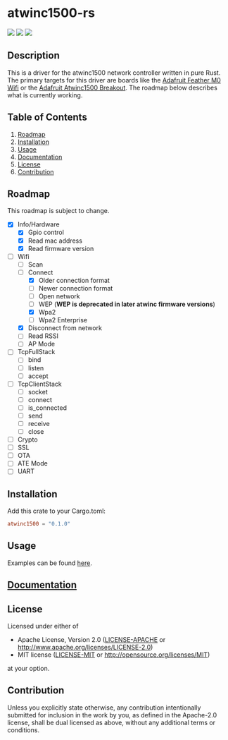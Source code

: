 # atwinc1500-rs

![](https://img.shields.io/github/workflow/status/drewtchrist/atwinc1500-rs/CI)
![](https://img.shields.io/docsrs/atwinc1500)
![](https://img.shields.io/crates/v/atwinc1500)

## Description
This is a driver for the atwinc1500 network controller written in pure Rust. The
primary targets for this driver are boards like the [Adafruit Feather M0 Wifi](https://adafruit.com/product/3010)
or the [Adafruit Atwinc1500 Breakout](https://adafruit.com/product/2999). The roadmap below
describes what is currently working.

## Table of Contents
1. [Roadmap](#roadmap)
2. [Installation](#installation)
3. [Usage](#usage)
4. [Documentation](#documentation)
5. [License](#license)
6. [Contribution](#contribution)

## Roadmap

This roadmap is subject to change.

- [x] Info/Hardware
    - [x] Gpio control
    - [x] Read mac address
    - [x] Read firmware version
- [ ] Wifi
    - [ ] Scan
    - [ ] Connect
        - [x] Older connection format
        - [ ] Newer connection format
        - [ ] Open network
        - [ ] WEP (**WEP is deprecated in later atwinc firmware versions**)
        - [x] Wpa2
        - [ ] Wpa2 Enterprise
    - [x] Disconnect from network
    - [ ] Read RSSI
    - [ ] AP Mode
- [ ] TcpFullStack
    - [ ] bind
    - [ ] listen
    - [ ] accept
- [ ] TcpClientStack
    - [ ] socket
    - [ ] connect
    - [ ] is_connected
    - [ ] send
    - [ ] receive
    - [ ] close
- [ ] Crypto
- [ ] SSL
- [ ] OTA
- [ ] ATE Mode
- [ ] UART

## Installation
Add this crate to your Cargo.toml:
```toml
atwinc1500 = "0.1.0"
```

## Usage
Examples can be found [here](https://github.com/drewtchrist/atwinc1500-rs-examples). 

## [Documentation](https://docs.rs/atwinc1500/0.1.0/atwinc1500/)

## License

Licensed under either of

 * Apache License, Version 2.0
   ([LICENSE-APACHE](LICENSE-APACHE) or http://www.apache.org/licenses/LICENSE-2.0)
 * MIT license
   ([LICENSE-MIT](LICENSE-MIT) or http://opensource.org/licenses/MIT)

at your option.

## Contribution

Unless you explicitly state otherwise, any contribution intentionally submitted
for inclusion in the work by you, as defined in the Apache-2.0 license, shall be
dual licensed as above, without any additional terms or conditions.
